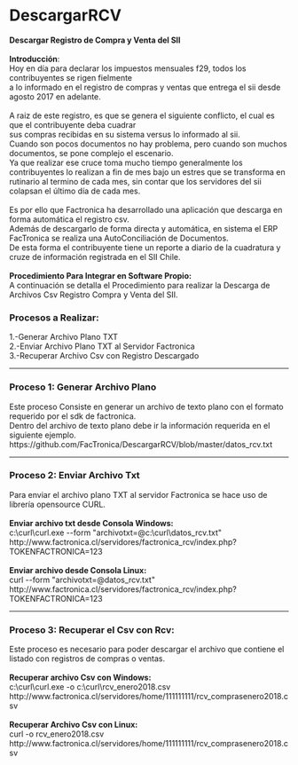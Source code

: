 # DescargarRCV
<b>Descargar Registro de Compra y Venta del SII</b>
<BR>
<br><b>Introducción</b>:
<br>Hoy en día para declarar los impuestos mensuales f29, todos los contribuyentes se rigen fielmente 
<br>a lo informado en el registro de compras y ventas que entrega el sii desde agosto 2017 en adelante.
<br>
<br>A raiz de este registro, es que se genera el siguiente conflicto, el cual es que el contribuyente deba cuadrar
<br>sus compras recibidas en su sistema versus lo informado al sii.
<br>Cuando son pocos documentos no hay problema, pero cuando son  muchos documentos, se pone complejo el escenario.
<br>Ya que realizar ese cruce toma mucho tiempo generalmente los contribuyentes lo realizan a fin de mes bajo un estres que se transforma en rutinario al termino de cada mes, sin contar que los servidores del sii colapsan el último día de cada mes.
<br>
<br>Es por ello que Factronica ha desarrollado una aplicación que descarga en forma automática el registro csv.
<br>Además de descargarlo de forma directa y automática, en sistema el ERP FacTronica se realiza una AutoConciliación de Documentos.
<br>De esta forma el contribuyente tiene un reporte a diario de la cuadratura y cruze de información registrada en el SII Chile.
<br>
<br><b>Procedimiento Para Integrar en Software Propio:</b>
<br>A continuación se detalla el Procedimiento para realizar la Descarga de Archivos Csv Registro Compra y Venta del SII.
<h3>Procesos a Realizar:</h3>
1.-Generar Archivo Plano TXT
<br>2.-Enviar Archivo Plano TXT al Servidor Factronica
<br>3.-Recuperar Archivo Csv con Registro Descargado
<hr>
<h3>Proceso 1: Generar Archivo Plano</h3>
Este proceso Consiste en generar un archivo de texto plano con el formato requerido por el sdk de factronica.
<br>Dentro del archivo de texto plano debe ir la información requerida en el siguiente ejemplo.
<br>https://github.com/FacTronica/DescargarRCV/blob/master/datos_rcv.txt
<br>
<hr>
<h3>Proceso 2: Enviar Archivo Txt</h3>
Para enviar el archivo plano TXT al servidor Factronica se hace uso de librería opensource CURL.
<br>
<br><b>Enviar archivo txt desde Consola Windows:</b>
<br>c:\curl\curl.exe --form "archivotxt=@c:\curl\datos_rcv.txt" http://www.factronica.cl/servidores/factronica_rcv/index.php?TOKENFACTRONICA=123
<br>
<br><b>Enviar archivo desde Consola Linux:</b>
<br>curl --form "archivotxt=@datos_rcv.txt" http://www.factronica.cl/servidores/factronica_rcv/index.php?TOKENFACTRONICA=123
<br>
<hr>
<h3>Proceso 3: Recuperar el Csv con Rcv:</h3>
Este proceso es necesario para poder descargar el archivo que contiene el listado con registros de compras o ventas.
<br>
<br><b>Recuperar archivo Csv con Windows:</b>
<br>c:\curl\curl.exe -o c:\curl\rcv_enero2018.csv http://www.factronica.cl/servidores/home/111111111/rcv_comprasenero2018.csv
<br>
<br><b>Recuperar Archivo Csv con Linux:</b>
<br>curl -o rcv_enero2018.csv http://www.factronica.cl/servidores/home/111111111/rcv_comprasenero2018.csv
<br>
